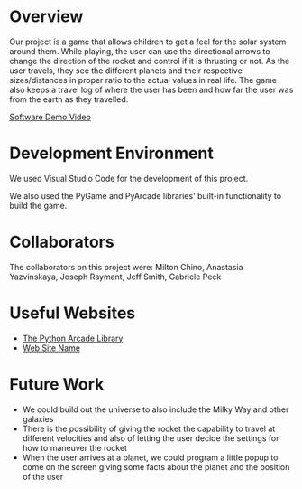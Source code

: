 # Overview

Our project is a game that allows children to get a feel for the solar system around them. While playing, the user can use the directional arrows to change the direction of the rocket and control if it is thrusting or not. As the user travels, they see the different planets and their respective sizes/distances in proper ratio to the actual values in real life. The game also keeps a travel log of where the user has been and how far the user was from the earth as they travelled.

[Software Demo Video](http://youtube.link.goes.here)

# Development Environment

We used Visual Studio Code for the development of this project.

We also used the PyGame and PyArcade libraries' built-in functionality to build the game. 

# Collaborators
The collaborators on this project were:
Milton Chino, 
Anastasia Yazvinskaya, 
Joseph Raymant, 
Jeff Smith, 
Gabriele Peck

# Useful Websites
* [The Python Arcade Library](https://api.arcade.academy/en/latest/)
* [Web Site Name](http://url.link.goes.here)

# Future Work
* We could build out the universe to also include the Milky Way and other galaxies
* There is the possibility of giving the rocket the capability to travel at different velocities and also of letting the user decide the settings for how to maneuver the rocket
* When the user arrives at a planet, we could program a little popup to come on the screen giving some facts about the planet and the position of the user
